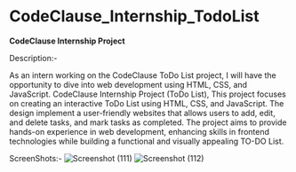 # CodeClause_Internship_TodoList
 **CodeClause Internship Project**

Description:-

As an intern working on the CodeClause ToDo List project, I will have the opportunity to dive into web development using HTML, CSS, and JavaScript.
CodeClause Internship Project (ToDo List), This project focuses on creating an interactive ToDo List using HTML, CSS, and JavaScript. The design implement a user-friendly websites that allows users to add, edit, and delete tasks, and mark tasks as completed. The project aims to provide hands-on experience in web development, enhancing skills in frontend technologies while building a functional and visually appealing TO-DO List.

ScreenShots:-
![Screenshot (111)](https://github.com/GaganK-singh/CodeClause_Internship_TodoList/assets/41460460/022e1224-4378-4561-b6ab-7389323104d7)
![Screenshot (112)](https://github.com/GaganK-singh/CodeClause_Internship_TodoList/assets/41460460/99ec19e6-8e82-42f6-bdc9-9bf0c08c4e76)

